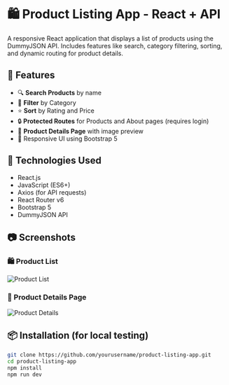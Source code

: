 # 🛍️ Product Listing App - React + API

A responsive React application that displays a list of products using the DummyJSON API. Includes features like search, category filtering, sorting, and dynamic routing for product details.

## 🌟 Features

- 🔍 **Search Products** by name
- 📂 **Filter** by Category
- ⭐ **Sort** by Rating and Price
- 🔒 **Protected Routes** for Products and About pages (requires login)
- 📄 **Product Details Page** with image preview
- 🎨 Responsive UI using Bootstrap 5

## 🚀 Technologies Used

- React.js
- JavaScript (ES6+)
- Axios (for API requests)
- React Router v6
- Bootstrap 5
- DummyJSON API

## 📷 Screenshots

### 🛍️ Product List
![Product List](screenshots/products.png)

### 📄 Product Details Page
![Product Details](screenshots/product-details.png)

## 📦 Installation (for local testing)

```bash
git clone https://github.com/yourusername/product-listing-app.git
cd product-listing-app
npm install
npm run dev
